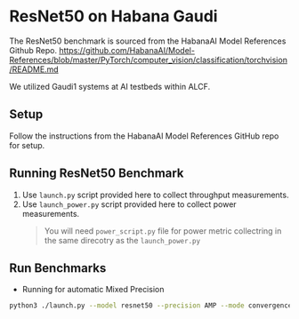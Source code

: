 # ResNet50 on Habana Gaudi

The ResNet50 benchmark is sourced from the HabanaAI Model References Github Repo. https://github.com/HabanaAI/Model-References/blob/master/PyTorch/computer_vision/classification/torchvision/README.md

We utilized Gaudi1 systems at AI testbeds within ALCF.

## Setup

Follow the instructions from the HabanaAI Model References GitHub repo for setup.

## Running ResNet50 Benchmark

1. Use `launch.py` script provided here to collect throughput measurements. 
2. Use `launch_power.py` script provided here to collect power measurements. 
    > You will need `power_script.py` file for power metric collectring in the same direcotry as the `launch_power.py`

## Run Benchmarks 

* Running for automatic Mixed Precision

```bash
python3 ./launch.py --model resnet50 --precision AMP --mode convergence_no_ckpts --platform DGXA100 /local/scratch/ImageNet/ --raport-file sophia_amp_epoch50.json --epochs 50 
```
